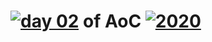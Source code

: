 # [![day 02](02)](https://adventofcode.com/day/2) of AoC [![2020](2020)](https://adventofcode.com/2020)
